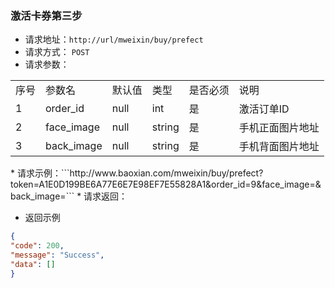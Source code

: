 
### 激活卡券第三步

*   请求地址：```http://url/mweixin/buy/prefect```
*   请求方式： ```POST```
*   请求参数：
<table cellspacing=0 cellpadding=0>
  <tr>
    <td>序号</td>
    <td>参数名</td>
    <td>默认值</td>
    <td>类型</td>
    <td>是否必须</td>
    <td>说明</td>
  </tr>
  <tr>
    <td>1</td>
    <td>order_id</td>
    <td>null</td>
    <td>int</td>
    <td>是</td>
    <td>激活订单ID</td>
  </tr>
  <tr>
    <td>2</td>
    <td>face_image</td>
    <td>null</td>
    <td>string</td>
    <td>是</td>
    <td>手机正面图片地址</td>
  </tr>
  <tr>
    <td>3</td>
    <td>back_image</td>
    <td>null</td>
    <td>string</td>
    <td>是</td>
    <td>手机背面图片地址</td>
  </tr>
</table>
*   请求示例：```http://www.baoxian.com/mweixin/buy/prefect?token=A1E0D199BE6A77E6E7E98EF7E55828A1&order_id=9&face_image=&back_image=```
*   请求返回：


*   返回示例
```JSON
{
"code": 200,
"message": "Success",
"data": []
}
```
